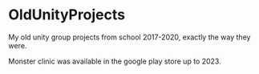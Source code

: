 # OldUnityProjects

My old unity group projects from school 2017-2020, exactly the way they were.

Monster clinic was available in the google play store up to 2023.
